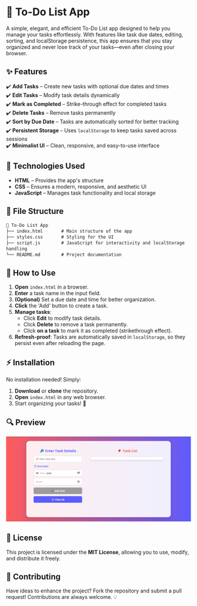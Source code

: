 # 📝 To-Do List App  

A simple, elegant, and efficient To-Do List app designed to help you manage your tasks effortlessly. With features like task due dates, editing, sorting, and localStorage persistence, this app ensures that you stay organized and never lose track of your tasks—even after closing your browser.  

## ✨ Features  

✔️ **Add Tasks** – Create new tasks with optional due dates and times  
✔️ **Edit Tasks** – Modify task details dynamically  
✔️ **Mark as Completed** – Strike-through effect for completed tasks  
✔️ **Delete Tasks** – Remove tasks permanently  
✔️ **Sort by Due Date** – Tasks are automatically sorted for better tracking  
✔️ **Persistent Storage** – Uses `localStorage` to keep tasks saved across sessions  
✔️ **Minimalist UI** – Clean, responsive, and easy-to-use interface  

## 🚀 Technologies Used  

- **HTML** – Provides the app's structure  
- **CSS** – Ensures a modern, responsive, and aesthetic UI  
- **JavaScript** – Manages task functionality and local storage  

## 📂 File Structure  

```
📂 To-Do List App
├── index.html       # Main structure of the app
├── styles.css       # Styling for the UI
├── script.js        # JavaScript for interactivity and localStorage handling
└── README.md        # Project documentation
```  

## 📌 How to Use  

1. **Open** `index.html` in a browser.  
2. **Enter** a task name in the input field.  
3. **(Optional)** Set a due date and time for better organization.  
4. **Click** the 'Add' button to create a task.  
5. **Manage tasks**:  
   - Click **Edit** to modify task details.  
   - Click **Delete** to remove a task permanently.  
   - Click **on a task** to mark it as completed (strikethrough effect).  
6. **Refresh-proof**: Tasks are automatically saved in `localStorage`, so they persist even after reloading the page.  

## ⚡ Installation  

No installation needed! Simply:  

1. **Download** or **clone** the repository.  
2. **Open** `index.html` in any web browser.  
3. Start organizing your tasks! 🎯  

## 🔍 Preview  

![To-Do List Preview](./screenshot.png)  

## 📜 License  

This project is licensed under the **MIT License**, allowing you to use, modify, and distribute it freely.  

## 🤝 Contributing  

Have ideas to enhance the project? Fork the repository and submit a pull request! Contributions are always welcome. 💡  

